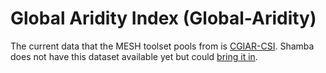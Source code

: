# Global Aridity Index (Global-Aridity)

The current data that the MESH toolset pools from is [CGIAR-CSI](https://cgiarcsi.community/data/global-aridity-and-pet-database/). Shamba does not have this dataset available yet but could [bring it in](https://explorer.earthengine.google.com/#search/arid).
